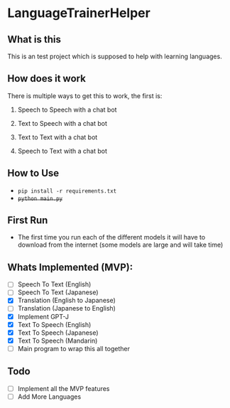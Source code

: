 # LanguageTrainerHelper
## What is this
This is an test project which is supposed to help with learning languages.

## How does it work
There is multiple ways to get this to work, the first is:
1) Speech to Speech with a chat bot

2) Text to Speech with a chat bot

3) Text to Text with a chat bot

4) Speech to Text with a chat bot

## How to Use
- `pip install -r requirements.txt`
- ~~`python main.py`~~

## First Run
- The first time you run each of the different models it will have to download from the internet (some models are large and will take time)

## Whats Implemented (MVP):
- [ ] Speech To Text (English)
- [ ] Speech To Text (Japanese)
- [x] Translation (English to Japanese)
- [ ] Translation (Japanese to English)
- [x] Implement GPT-J
- [x] Text To Speech (English)
- [x] Text To Speech (Japanese)
- [x] Text To Speech (Mandarin)
- [ ] Main program to wrap this all together

## Todo
- [ ] Implement all the MVP features
- [ ] Add More Languages